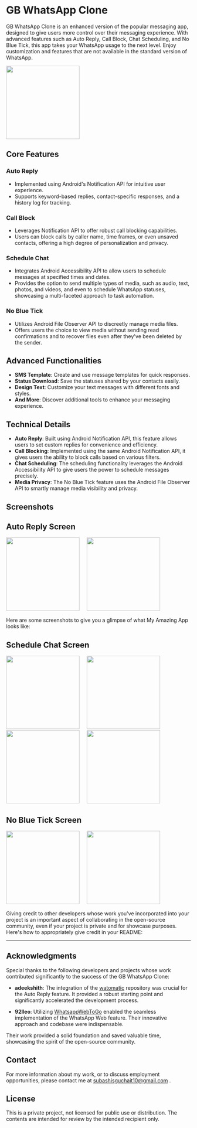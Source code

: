 # GB WhatsApp Clone

GB WhatsApp Clone is an enhanced version of the popular messaging app, designed to give users more control over their messaging experience. With advanced features such as Auto Reply, Call Block, Chat Scheduling, and No Blue Tick, this app takes your WhatsApp usage to the next level. Enjoy customization and features that are not available in the standard version of WhatsApp.

<p float="left">
  <img src="Screenshots/home.png" width="200"/>

</p>


## Core Features

### Auto Reply
- Implemented using Android's Notification API for intuitive user experience.
- Supports keyword-based replies, contact-specific responses, and a history log for tracking.

### Call Block
- Leverages Notification API to offer robust call blocking capabilities.
- Users can block calls by caller name, time frames, or even unsaved contacts, offering a high degree of personalization and privacy.

### Schedule Chat
- Integrates Android Accessibility API to allow users to schedule messages at specified times and dates.
- Provides the option to send multiple types of media, such as audio, text, photos, and videos, and even to schedule WhatsApp statuses, showcasing a multi-faceted approach to task automation.

### No Blue Tick
- Utilizes Android File Observer API to discreetly manage media files.
- Offers users the choice to view media without sending read confirmations and to recover files even after they've been deleted by the sender.

## Advanced Functionalities

- **SMS Template**: Create and use message templates for quick responses.
- **Status Download**: Save the statuses shared by your contacts easily.
- **Design Text**: Customize your text messages with different fonts and styles.
- **And More**: Discover additional tools to enhance your messaging experience.


## Technical Details

- **Auto Reply**: Built using Android Notification API, this feature allows users to set custom replies for convenience and efficiency.
- **Call Blocking**: Implemented using the same Android Notification API, it gives users the ability to block calls based on various filters.
- **Chat Scheduling**: The scheduling functionality leverages the Android Accessibility API to give users the power to schedule messages precisely.
- **Media Privacy**: The No Blue Tick feature uses the Android File Observer API to smartly manage media visibility and privacy.




## Screenshots


## Auto Reply Screen
<p float="left">
  <img src="Screenshots/AutoReply/Screenshot_20240320-224259.png" width="200"/>
  &nbsp;&nbsp;&nbsp;
  <img src="Screenshots/AutoReply/Screenshot_20240320-224303.png" width="200" /> 

</p>


Here are some screenshots to give you a glimpse of what My Amazing App looks like:

## Schedule Chat Screen

<p float="left">
  <img src="Screenshots/Screenshot_20240320-224143.png" width="200"/>
  &nbsp;&nbsp;&nbsp;
  <img src="Screenshots/Screenshot_20240320-224153.png" width="200" /> 
   &nbsp;&nbsp;&nbsp;
  <img src="Screenshots/Screenshot_20240320-224159.png" width="200" /> 
   &nbsp;&nbsp;&nbsp;
  <img src="Screenshots/Screenshot_20240320-224208.png" width="200" /> 
</p>


## No Blue Tick Screen
<p float="left">
  <img src="Screenshots/No Blue Tick/Screenshot_20240320-225944.png" width="200"/>
  &nbsp;&nbsp;&nbsp;
  <img src="Screenshots/No Blue Tick/Screenshot_20240320-225953.png" width="200" /> 
</p>


Giving credit to other developers whose work you've incorporated into your project is an important aspect of collaborating in the open-source community, even if your project is private and for showcase purposes. Here's how to appropriately give credit in your README:

---

## Acknowledgments

Special thanks to the following developers and projects whose work contributed significantly to the success of the GB WhatsApp Clone:

- **adeekshith**: The integration of the [watomatic](https://github.com/adeekshith/watomatic) repository was crucial for the Auto Reply feature. It provided a robust starting point and significantly accelerated the development process.

- **92lleo**: Utilizing [WhatsappWebToGo](https://github.com/92lleo/WhatsappWebToGo) enabled the seamless implementation of the WhatsApp Web feature. Their innovative approach and codebase were indispensable.

Their work provided a solid foundation and saved valuable time, showcasing the spirit of the open-source community.

## Contact
For more information about my work, or to discuss employment opportunities, please contact me at subashisguchait10@gmail.com .

## License
This is a private project, not licensed for public use or distribution. The contents are intended for review by the intended recipient only.
